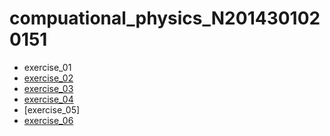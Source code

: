 # compuational_physics_N2014301020151
* exercise_01
* [exercise_02](https://www.zybuluo.com/ibilis/note/505078)
* [exercise_03](https://www.zybuluo.com/ibilis/note/505218)
* [exercise_04](https://www.zybuluo.com/ibilis/note/516906)
* [exercise_05]
* [exercise_06](https://www.zybuluo.com/ibilis/note/534040)
